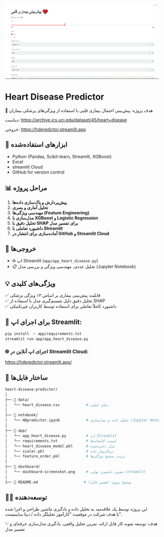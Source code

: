 ![cover](cover.png)

# Heart Disease Predictor

🎯 هدف پروژه: پیش‌بینی احتمال بیماری قلبی با استفاده از ویژگی‌های پزشکی بیماران

دیتاست: https://archive.ics.uci.edu/dataset/45/heart+disease

خروجی: https://hdpredictor.streamlit.app


## 🔧 ابزارهای استفاده‌شده

- Python (Pandas, Scikit-learn, Streamlit, XGBoost)
- Excel
- streamlit Cloud
- GitHub for version control


## 📊 مراحل پروژه

1. **پیش‌پردازش و پاک‌سازی داده‌ها**
2. **تحلیل آماری و بصری**
3. **مهندسی ویژگی‌ها (Feature Engineering)**
4. **مدل‌سازی با XGBoost و Logistic Regression**
5. **تحلیل دقیق با SHAP برای تفسیر مدل**
6. **داشبورد تعاملی با Streamlit**
7. **آماده‌سازی برای انتشار در GitHub و Streamlit Cloud**


## 🚀 خروجی‌ها

- 🌐 اپ Streamlit (`app/app_heart_disease.py`)
- 📋 تحلیل عددی، مهندسی ویژگی و بررسی مدل (Jupyter Notebook)


## 💡 ویژگی‌های کلیدی

✅ قابلیت پیش‌بینی بیماری بر اساس ۱۳ ویژگی پزشکی  
✅ تحلیل دقیق دلیل تصمیم‌گیری مدل با استفاده از SHAP  
✅ داشبورد کاملاً تعاملی برای استفاده توسط کاربران غیرتکنیکی  


## 🎯 برای اجرای اپ Streamlit:

```bash
pip install -r app/requirements.txt
streamlit run app/app_heart_disease.py
 ```

### 🌐 اجرای اپ آنلاین در Streamlit Cloud:
https://hdpredictor.streamlit.app/


## 📁 ساختار فایل‌ها
```bash
heart-disease-predictor/
│
├── 📁 data/
│   └── heart_disease.csv            # دیتای اصلی
│
├── 📁 notebook/
│   └── HDpredictor.ipynb            # تحلیل داده و مدل‌سازی (Jupyter Notebook)
│
├── 📁 app/
│   └── app_heart_disease.py         # اپ Streamlit
│   └── requirements.txt             # لیست کتابخانه‌ها
│   └── heart_disease_model.pkl      # مدل ذخیره‌شده
│   └── scaler.pkl                   # نرمال‌ساز داده
│   └── feature_order.pkl            # ترتیب صحیح ویژگی‌ها
│
├── 📁 dashboard/
│   └── dashboard-screenshot.png     # تصویر داشبورد نهایی streamlit
│
├── 📄 README.md                     # توضیح پروژه (همین فایل)
```

## 🧑‍💻 توسعه‌دهنده

این پروژه توسط یک علاقه‌مند به تحلیل داده و یادگیری ماشین طراحی و اجرا شده  
با هدف شرکت در موقعیت "کارآموز تحلیلگر داده / دیتا ساینتیست".

✨ هدف: توسعه نمونه کار قابل ارائه، تمرین تحلیل واقعی، یادگیری مدل‌سازی حرفه‌ای و تفسیر مدل
